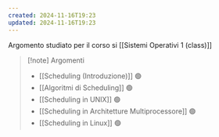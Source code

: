 ```yaml
---
created: 2024-11-16T19:23
updated: 2024-11-16T19:23
---
```


Argomento studiato per il corso si [[Sistemi Operativi 1 (class)]]

>[!note] Argomenti
>- [[Scheduling (Introduzione)]] 🟢
>- [[Algoritmi di Scheduling]] 🟢
>- [[Scheduling in UNIX]] 🟢
>- [[Scheduling in Architetture Multiprocessore]] 🟢
>- [[Scheduling in Linux]] 🟢
